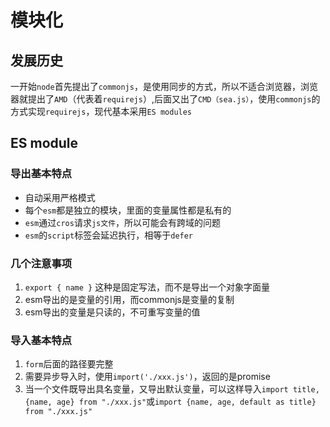 # 模块化

## 发展历史

一开始`node`首先提出了`commonjs`，是使用同步的方式，所以不适合浏览器，浏览器就提出了`AMD`（代表着`requirejs`）,后面又出了`CMD（sea.js）`，使用`commonjs`的方式实现`requirejs`，现代基本采用`ES modules`


## ES module

### 导出基本特点

- 自动采用严格模式
- 每个`esm`都是独立的模块，里面的变量属性都是私有的
- `esm`通过`cros`请求`js文件`，所以可能会有跨域的问题
- `esm`的`script`标签会延迟执行，相等于`defer` 

### 几个注意事项

1. `export { name }` 这种是固定写法，而不是导出一个对象字面量
2. esm导出的是变量的引用，而commonjs是变量的复制
3. esm导出的变量是只读的，不可重写变量的值

### 导入基本特点

1. `form`后面的路径要完整
2. 需要异步导入时，使用`import('./xxx.js')`，返回的是promise
3. 当一个文件既导出具名变量，又导出默认变量，可以这样导入`import title, {name, age} from "./xxx.js"`或`import {name, age, default as title} from "./xxx.js"`
